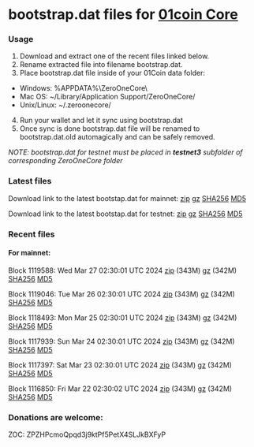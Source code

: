 # bootstrap.dat files for [01coin Core](https://01coin.io)

### Usage

1. Download and extract one of the recent files linked below.
2. Rename extracted file into filename bootstrap.dat.
3. Place bootstrap.dat file inside of your 01Coin data folder:
 - Windows: %APPDATA%\ZeroOneCore\
 - Mac OS: ~/Library/Application Support/ZeroOneCore/
 - Unix/Linux: ~/.zeroonecore/
4. Run your wallet and let it sync using bootstrap.dat
5. Once sync is done bootstrap.dat file will be renamed to bootstrap.dat.old automagically and can be safely removed.

_NOTE: bootstrap.dat for testnet must be placed in **testnet3** subfolder of corresponding ZeroOneCore folder_

### Latest files
Download link to the latest bootstap.dat for mainnet: [zip](https://files.01coin.io/mainnet/bootstrap.dat.zip) [gz](https://files.01coin.io/mainnet/bootstrap.dat.tar.gz) [SHA256](https://files.01coin.io/mainnet/sha256.txt) [MD5](https://files.01coin.io/mainnet/md5.txt)

Download link to the latest bootstap.dat for testnet: [zip](https://files.01coin.io/testnet/bootstrap.dat.zip) [gz](https://files.01coin.io/testnet/bootstrap.dat.tar.gz) [SHA256](https://files.01coin.io/testnet/sha256.txt) [MD5](https://files.01coin.io/testnet/md5.txt)

### Recent files

#### For mainnet:

Block 1119588: Wed Mar 27 02:30:01 UTC 2024 [zip](https://files.01coin.io/mainnet/2024-03-27/bootstrap.dat.zip) (343M) [gz](https://files.01coin.io/mainnet/2024-03-27/bootstrap.dat.tar.gz) (342M) [SHA256](https://files.01coin.io/mainnet/2024-03-27/sha256.txt) [MD5](https://files.01coin.io/mainnet/2024-03-27/md5.txt)

Block 1119046: Tue Mar 26 02:30:01 UTC 2024 [zip](https://files.01coin.io/mainnet/2024-03-26/bootstrap.dat.zip) (343M) [gz](https://files.01coin.io/mainnet/2024-03-26/bootstrap.dat.tar.gz) (342M) [SHA256](https://files.01coin.io/mainnet/2024-03-26/sha256.txt) [MD5](https://files.01coin.io/mainnet/2024-03-26/md5.txt)

Block 1118493: Mon Mar 25 02:30:01 UTC 2024 [zip](https://files.01coin.io/mainnet/2024-03-25/bootstrap.dat.zip) (343M) [gz](https://files.01coin.io/mainnet/2024-03-25/bootstrap.dat.tar.gz) (342M) [SHA256](https://files.01coin.io/mainnet/2024-03-25/sha256.txt) [MD5](https://files.01coin.io/mainnet/2024-03-25/md5.txt)

Block 1117939: Sun Mar 24 02:30:01 UTC 2024 [zip](https://files.01coin.io/mainnet/2024-03-24/bootstrap.dat.zip) (343M) [gz](https://files.01coin.io/mainnet/2024-03-24/bootstrap.dat.tar.gz) (342M) [SHA256](https://files.01coin.io/mainnet/2024-03-24/sha256.txt) [MD5](https://files.01coin.io/mainnet/2024-03-24/md5.txt)

Block 1117397: Sat Mar 23 02:30:01 UTC 2024 [zip](https://files.01coin.io/mainnet/2024-03-23/bootstrap.dat.zip) (343M) [gz](https://files.01coin.io/mainnet/2024-03-23/bootstrap.dat.tar.gz) (342M) [SHA256](https://files.01coin.io/mainnet/2024-03-23/sha256.txt) [MD5](https://files.01coin.io/mainnet/2024-03-23/md5.txt)

Block 1116850: Fri Mar 22 02:30:02 UTC 2024 [zip](https://files.01coin.io/mainnet/2024-03-22/bootstrap.dat.zip) (343M) [gz](https://files.01coin.io/mainnet/2024-03-22/bootstrap.dat.tar.gz) (342M) [SHA256](https://files.01coin.io/mainnet/2024-03-22/sha256.txt) [MD5](https://files.01coin.io/mainnet/2024-03-22/md5.txt)


### Donations are welcome:

ZOC: ZPZHPcmoQpqd3j9ktPf5PetX4SLJkBXFyP
